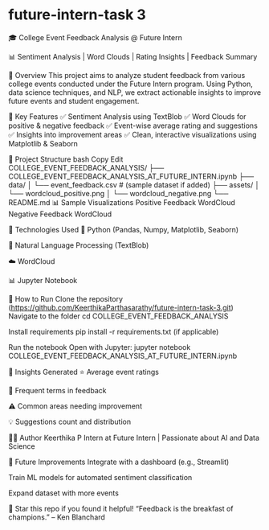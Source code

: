 # future-intern-task 3
🎓 College Event Feedback Analysis @ Future Intern

📊 Sentiment Analysis | Word Clouds | Rating Insights | Feedback Summary

📌 Overview
This project aims to analyze student feedback from various college events conducted under the Future Intern program. Using Python, data science techniques, and NLP, we extract actionable insights to improve future events and student engagement.

🧠 Key Features
✅ Sentiment Analysis using TextBlob
✅ Word Clouds for positive & negative feedback
✅ Event-wise average rating and suggestions
✅ Insights into improvement areas
✅ Clean, interactive visualizations using Matplotlib & Seaborn

📁 Project Structure
bash
Copy
Edit
COLLEGE_EVENT_FEEDBACK_ANALYSIS/
├── COLLEGE_EVENT_FEEDBACK_ANALYSIS_AT_FUTURE_INTERN.ipynb
├── data/
│   └── event_feedback.csv  # (sample dataset if added)
├── assets/
│   └── wordcloud_positive.png
│   └── wordcloud_negative.png
└── README.md
📊 Sample Visualizations
Positive Feedback WordCloud	Negative Feedback WordCloud

🧪 Technologies Used
🐍 Python (Pandas, Numpy, Matplotlib, Seaborn)

💬 Natural Language Processing (TextBlob)

☁️ WordCloud

📊 Jupyter Notebook

🚀 How to Run
Clone the repository
(https://github.com/KeerthikaParthasarathy/future-intern-task-3.git)
Navigate to the folder
cd COLLEGE_EVENT_FEEDBACK_ANALYSIS

Install requirements
pip install -r requirements.txt (if applicable)

Run the notebook
Open with Jupyter: jupyter notebook COLLEGE_EVENT_FEEDBACK_ANALYSIS_AT_FUTURE_INTERN.ipynb

📌 Insights Generated
⭐ Average event ratings

💬 Frequent terms in feedback

⚠️ Common areas needing improvement

💡 Suggestions count and distribution

🧑‍💻 Author
Keerthika P
Intern at Future Intern | Passionate about AI and Data Science

🏁 Future Improvements
Integrate with a dashboard (e.g., Streamlit)

Train ML models for automated sentiment classification

Expand dataset with more events

🌟 Star this repo if you found it helpful!
“Feedback is the breakfast of champions.” – Ken Blanchard
